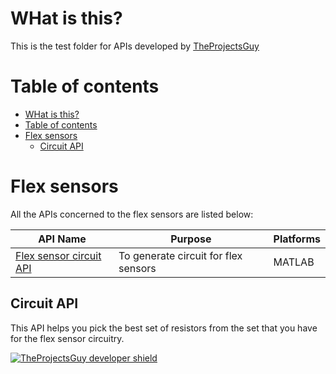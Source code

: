 # WHat is this?
This is the test folder for APIs developed by [TheProjectsGuy][TheProjectsGuy-dev-profile]

# Table of contents
- [WHat is this?](#what-is-this)
- [Table of contents](#table-of-contents)
- [Flex sensors](#flex-sensors)
  - [Circuit API](#circuit-api)

# Flex sensors
All the APIs concerned to the flex sensors are listed below:

| **API Name** | **Purpose** | **Platforms** |
| ----- | ----- | ----- |
| [Flex sensor circuit API][flex_sensor_circuit_api] | To generate circuit for flex sensors | MATLAB |


[flex_sensor_circuit_api]: ./Flex_sensor_circuitry/

## Circuit API
This API helps you pick the best set of resistors from the set that you have for the flex sensor circuitry.


[![TheProjectsGuy developer shield][TheProjectsGuy-dev-shield]][TheProjectsGuy-dev-profile]

[TheProjectsGuy-dev-shield]: https://img.shields.io/badge/Dev-TheProjectsGuy-0061ff.svg
[TheProjectsGuy-dev-profile]: https://github.com/TheProjectsGuy
